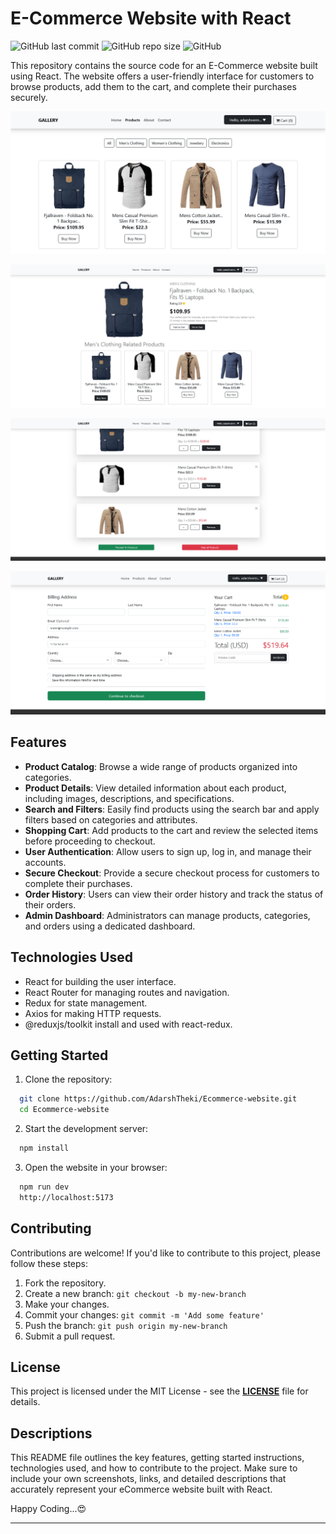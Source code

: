 # E-Commerce Website with React

![GitHub last commit](https://img.shields.io/github/last-commit/AdarshTheki/Ecommerce-website)
![GitHub repo size](https://img.shields.io/github/repo-size/AdarshTheki/Ecommerce-website)
![GitHub](https://img.shields.io/github/license/AdarshTheki/Ecommerce-website)

This repository contains the source code for an E-Commerce website built using React. The website offers a user-friendly interface for customers to browse products, add them to the cart, and complete their purchases securely.

![Screenshot1](./src/assets/Screenshot1.png)

![Screenshot2](./src/assets/Screenshot2.png)

![Screenshot3](./src/assets/Screenshot3.png)

![Screenshot4](./src/assets/Screenshot4.png)

## Features

- **Product Catalog**: Browse a wide range of products organized into categories.
- **Product Details**: View detailed information about each product, including images, descriptions, and specifications.
- **Search and Filters**: Easily find products using the search bar and apply filters based on categories and attributes.
- **Shopping Cart**: Add products to the cart and review the selected items before proceeding to checkout.
- **User Authentication**: Allow users to sign up, log in, and manage their accounts.
- **Secure Checkout**: Provide a secure checkout process for customers to complete their purchases.
- **Order History**: Users can view their order history and track the status of their orders.
- **Admin Dashboard**: Administrators can manage products, categories, and orders using a dedicated dashboard.

## Technologies Used

- React for building the user interface.
- React Router for managing routes and navigation.
- Redux for state management.
- Axios for making HTTP requests.
- @reduxjs/toolkit install and used with react-redux.

## Getting Started

1. Clone the repository:

```sh
  git clone https://github.com/AdarshTheki/Ecommerce-website.git
  cd Ecommerce-website
```

2. Start the development server:

```sh
  npm install
```

3. Open the website in your browser:

```sh
  npm run dev
  http://localhost:5173
```

## Contributing

Contributions are welcome! If you'd like to contribute to this project, please follow these steps:

1. Fork the repository.
2. Create a new branch: `git checkout -b my-new-branch`
3. Make your changes.
4. Commit your changes: `git commit -m 'Add some feature'`
5. Push the branch: `git push origin my-new-branch`
6. Submit a pull request.

## License

This project is licensed under the MIT License - see the **[LICENSE](./LICENSE)** file for details.

## Descriptions
This README file outlines the key features, getting started instructions, technologies used, and how to contribute to the project. Make sure to include your own screenshots, links, and detailed descriptions that accurately represent your eCommerce website built with React.

Happy Coding...😍

---
